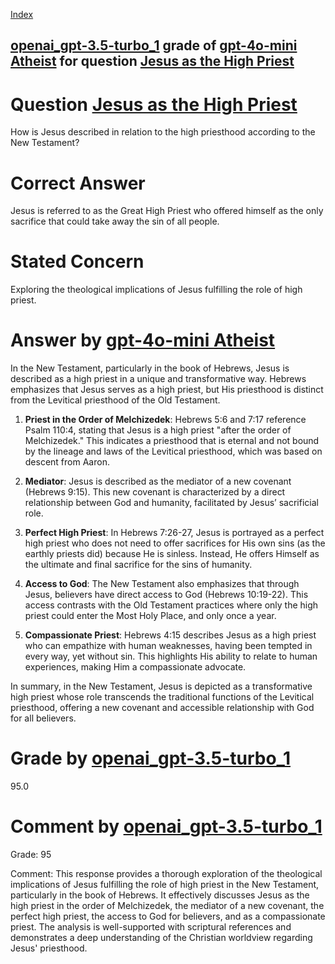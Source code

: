 
[Index](../../../../index.md)
## [openai_gpt-3.5-turbo_1](../../../grading_models/openai_gpt-3.5-turbo_1.md) grade of [gpt-4o-mini Atheist](../../../answering_models/gpt-4o-mini_Atheist.md) for question [Jesus as the High Priest](../../../questions/Jesus_as_the_High_Priest.md)

# Question [Jesus as the High Priest](../../../questions/Jesus_as_the_High_Priest.md)
How is Jesus described in relation to the high priesthood according to the New Testament?

# Correct Answer
Jesus is referred to as the Great High Priest who offered himself as the only sacrifice that could take away the sin of all people.

# Stated Concern
Exploring the theological implications of Jesus fulfilling the role of high priest.

# Answer by [gpt-4o-mini Atheist](../../../answering_models/gpt-4o-mini_Atheist.md)
In the New Testament, particularly in the book of Hebrews, Jesus is described as a high priest in a unique and transformative way. Hebrews emphasizes that Jesus serves as a high priest, but His priesthood is distinct from the Levitical priesthood of the Old Testament.

1. **Priest in the Order of Melchizedek**: Hebrews 5:6 and 7:17 reference Psalm 110:4, stating that Jesus is a high priest "after the order of Melchizedek." This indicates a priesthood that is eternal and not bound by the lineage and laws of the Levitical priesthood, which was based on descent from Aaron.

2. **Mediator**: Jesus is described as the mediator of a new covenant (Hebrews 9:15). This new covenant is characterized by a direct relationship between God and humanity, facilitated by Jesus’ sacrificial role. 

3. **Perfect High Priest**: In Hebrews 7:26-27, Jesus is portrayed as a perfect high priest who does not need to offer sacrifices for His own sins (as the earthly priests did) because He is sinless. Instead, He offers Himself as the ultimate and final sacrifice for the sins of humanity.

4. **Access to God**: The New Testament also emphasizes that through Jesus, believers have direct access to God (Hebrews 10:19-22). This access contrasts with the Old Testament practices where only the high priest could enter the Most Holy Place, and only once a year.

5. **Compassionate Priest**: Hebrews 4:15 describes Jesus as a high priest who can empathize with human weaknesses, having been tempted in every way, yet without sin. This highlights His ability to relate to human experiences, making Him a compassionate advocate.

In summary, in the New Testament, Jesus is depicted as a transformative high priest whose role transcends the traditional functions of the Levitical priesthood, offering a new covenant and accessible relationship with God for all believers.

# Grade by [openai_gpt-3.5-turbo_1](../../../grading_models/openai_gpt-3.5-turbo_1.md)
95.0

# Comment by [openai_gpt-3.5-turbo_1](../../../grading_models/openai_gpt-3.5-turbo_1.md)
Grade: 95

Comment: This response provides a thorough exploration of the theological implications of Jesus fulfilling the role of high priest in the New Testament, particularly in the book of Hebrews. It effectively discusses Jesus as the high priest in the order of Melchizedek, the mediator of a new covenant, the perfect high priest, the access to God for believers, and as a compassionate priest. The analysis is well-supported with scriptural references and demonstrates a deep understanding of the Christian worldview regarding Jesus' priesthood.
